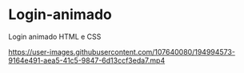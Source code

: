 # Login-animado
Login animado HTML e CSS


https://user-images.githubusercontent.com/107640080/194994573-9164e491-aea5-41c5-9847-6d13ccf3eda7.mp4

